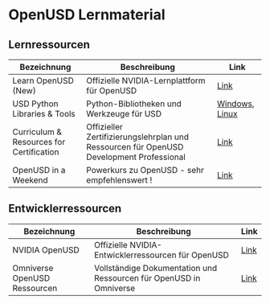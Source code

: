 # OpenUSD Lernmaterial

## Lernressourcen

| Bezeichnung | Beschreibung | Link |
|-------------|--------------|------|
| Learn OpenUSD (New) | Offizielle NVIDIA-Lernplattform für OpenUSD | [Link](https://nvidia-omniverse.github.io/LearnOpenUSD) |
| USD Python Libraries & Tools | Python-Bibliotheken und Werkzeuge für USD | [Windows](https://developer.nvidia.com/downloads/USD/usd_binaries/25.05/usd.py311.windows-x86_64.usdview.release-0.25.05-25f3d3d8.zip), [Linux](https://developer.nvidia.com/downloads/USD/usd_binaries/25.05/usd.py311.manylinux_2_35_x86_64.usdview.release@0.25.05-25f3d3d8.zip)|
| Curriculum & Resources for Certification | Offizieller Zertifizierungslehrplan und Ressourcen für OpenUSD Development Professional | [Link](https://www.nvidia.com/en-us/learn/certification/openusd-development-professional/) |
| OpenUSD in a Weekend | Powerkurs zu OpenUSD - sehr empfehlenswert ! | [Link](https://learn-usd.github.io/) |

## Entwicklerressourcen

| Bezeichnung | Beschreibung | Link |
|-------------|--------------|------|
| NVIDIA OpenUSD | Offizielle NVIDIA-Entwicklerressourcen für OpenUSD | [Link](https://developer.nvidia.com/usd) |
| Omniverse OpenUSD Ressourcen | Vollständige Dokumentation und Ressourcen für OpenUSD in Omniverse | [Link](https://docs.omniverse.nvidia.com/usd/latest/index.html) |
